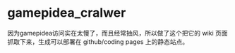 # gamepidea_cralwer
因为gamepidea访问实在太慢了，而且经常抽风，所以做了这个把它的 wiki 页面抓取下来，生成可以部署在 github/coding pages 上的静态站点。
